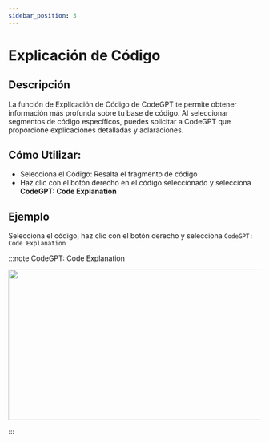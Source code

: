 ```yaml
---
sidebar_position: 3
---
```


# Explicación de Código

## Descripción
La función de Explicación de Código de CodeGPT te permite obtener información más profunda sobre tu base de código. Al seleccionar segmentos de código específicos, puedes solicitar a CodeGPT que proporcione explicaciones detalladas y aclaraciones.

## Cómo Utilizar:
- Selecciona el Código: Resalta el fragmento de código
- Haz clic con el botón derecho en el código seleccionado y selecciona **CodeGPT: Code Explanation**

## Ejemplo
Selecciona el código, haz clic con el botón derecho y selecciona `CodeGPT: Code Explanation`

:::note CodeGPT: Code Explanation
<p align="center">
  <img width="550" height="300" src="https://github.com/davila7/code-gpt-docs/assets/6216945/dd6bd392-9ddb-4be9-81af-7929d34f60ad" />
</p>
:::
